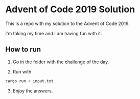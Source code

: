 # Advent of Code 2019 Solution

This is a repo with my solution to the Advent of Code 2019.

I'm taking my time and I am having fun with it.

## How to run

1. Go in the folder with the challenge of the day.

2. Run with

```bash
cargo run < input.txt
```

3. Enjoy the answers.
